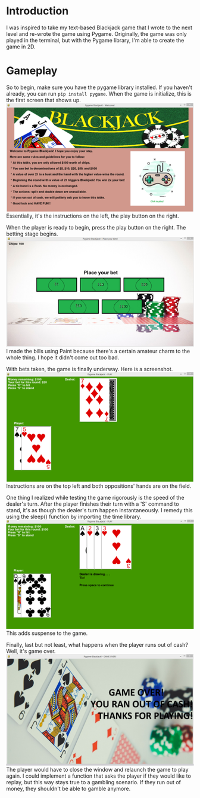 # Introduction
I was inspired to take my text-based Blackjack game that I wrote to the next level and re-wrote the game using Pygame. Originally, the game was only played in the terminal, but with the Pygame library, I'm able to create the game in 2D.
# Gameplay
So to begin, make sure you have the pygame library installed. If you haven't already, you can run ``pip install pygame``.
When the game is initialize, this is the first screen that shows up.
![startscreen](screenshots/Start.png)
Essentially, it's the instructions on the left, the play button on the right.

When the player is ready to begin, press the play button on the right. The betting stage begins. ![takingbets](screenshots/takebet.png)
I made the bills using Paint because there's a certain amateur charm to the whole thing. I hope it didn't come out too bad.

With bets taken, the game is finally underway. Here is a screenshot. ![play](screenshots/play.png)
Instructions are on the top left and both oppositions' hands are on the field.

One thing I realized while testing the game rigorously is the speed of the dealer's turn. After the player finishes their turn with a 'S' command to stand, it's as though the dealer's turn happen instantaneously. I remedy this using the sleep() function by importing the time library. ![drawing...](screenshots/drawing.png)
This adds suspense to the game.

Finally, last but not least, what happens when the player runs out of cash? Well, it's game over. ![gameover](screenshots/gameover.png) The player would have to close the window and relaunch the game to play again. 
I could implement a function that asks the player if they would like to replay, but this way stays true to a gambling scenario. If they run out of money, they shouldn't be able to gamble anymore.
